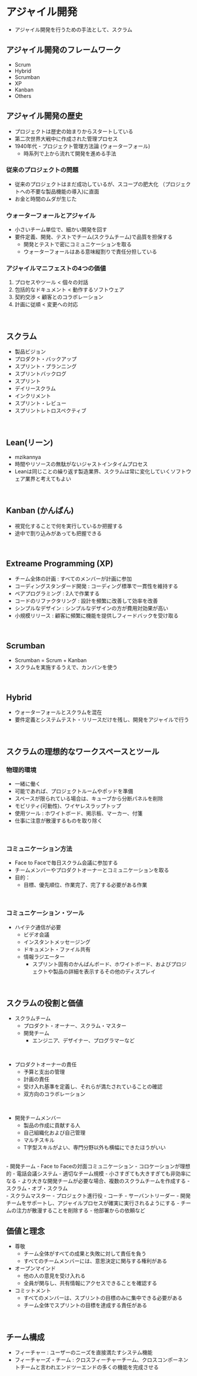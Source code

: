 # アジャイル開発
- アジャイル開発を行うための手法として、スクラム

## アジャイル開発のフレームワーク
- Scrum
- Hybrid
- Scrumban
- XP
- Kanban
- Others

## アジャイル開発の歴史
- プロジェクトは歴史の始まりからスタートしている
- 第二次世界大戦中に作成された管理プロセス
- 1940年代 - プロジェクト管理方法論 (ウォーターフォール)
  - 時系列で上から流れて開発を進める手法

### 従来のプロジェクトの問題
- 従来のプロジェクトはまだ成功しているが、スコープの肥大化
（プロジェクトへの不要な製品機能の導入)に直面
- お金と時間のムダが生じた

### ウォーターフォールとアジャイル
- 小さいチーム単位で、細かい開発を回す
- 要件定義、開発、テストでチーム(スクラムチーム)で品質を担保する
  - 開発とテストで密にコミュニケーションを取る
  - ウォーターフォールはある意味縦割りで責任分担している

### アジャイルマニフェストの4つの価値
1. プロセスやツール < 個々の対話
2. 包括的なドキュメント < 動作するソフトウェア
3. 契約交渉 < 顧客とのコラボレーション
4. 計画に従順 < 変更への対応
<br>

## スクラム
- 製品ビジョン
- プロダクト・バックアップ
- スプリント・プランニング
- スプリントバックログ
- スプリント
- デイリースクラム
- インクリメント
- スプリント・レビュー
- スプリントレトロスペクティブ
<br>

## Lean(リーン)
- mzikannya 
- 時間やリソースの無駄がないジャストインタイムプロセス
- Leanは同じことの繰り返す製造業界、スクラムは常に変化していくソフトウェア業界と考えてもよい
<br>

## Kanban (かんばん)
- 視覚化することで何を実行しているか把握する
- 途中で割り込みがあっても把握できる
<br>

## Extreame Programming (XP)
- チーム全体の計画 : すべてのメンバーが計画に参加
- コーディングスタンダード開発 : コーディング標準で一貫性を維持する
- ペアプログラミング : 2人で作業する
- コードのリファクタリング : 設計を頻繁に改善して効率を改善
- シンプルなデザイン : シンプルなデザインの方が費用対効果が高い
- 小規模リリース : 顧客に頻繁に機能を提供しフィードバックを受け取る
<br>

## Scrumban
- Scrumban = Scrum + Kanban
- スクラムを実施するうえで、カンバンを使う
<br>

## Hybrid
- ウォーターフォールとスクラムを混在
- 要件定義とシステムテスト・リリースだけを残し、開発をアジャイルで行う
<br>

## スクラムの理想的なワークスペースとツール
### 物理的環境
- 一緒に働く
- 可能であれば、プロジェクトルームやポッドを準備
- スペースが限られている場合は、キューブから分断パネルを削除
- モビリティ(可動性)、ワイヤレスラップトップ
- 使用ツール : ホワイトボード、掲示板、マーカー、付箋
- 仕事に注意が散漫するものを取り除く
<br>

### コミュニケーション方法
- Face to Faceで毎日スクラム会議に参加する
- チームメンバーやプロダクトオーナーとコミュニケーションを取る
- 目的：
  - 目標、優先順位、作業完了、完了する必要がある作業
<br>

### コミュニケーション・ツール
- ハイテク通信が必要
  - ビデオ会議
  - インスタントメッセージング
  - ドキュメント・ファイル共有
  - 情報ラジエーター
    - スプリント固有のかんばんボード、ホワイトボード、およびプロジェクトや製品の詳細を表示するその他のディスプレイ
<br>

## スクラムの役割と価値
- スクラムチーム
  - プロダクト・オーナー、スクラム・マスター
  - 開発チーム
    - エンジニア、デザイナー、プログラマーなど
<br>

- プロダクトオーナーの責任
  - 予算と支出の管理
  - 計画の責任
  - 受け入れ基準を定義し、それらが満たされていることの確認
  - 双方向のコラボレーション
<br>

- 開発チームメンバー
  - 製品の作成に貢献する人
  - 自己組織化および自己管理
  - マルチスキル
  - T字型スキルがよい、専門分野以外も横幅にできたほうがいい
<br>
- 開発チーム
  - Face to Faceの対面コミュニケーション
    - コロケーションが理想的
    - 電話会議システム
  - 適切なチーム規模
    - 小さすぎても大きすぎても非効率になる
    - より大きな開発チームが必要な場合、複数のスクラムチームを作成する
    - スクラム・オブ・スクラム
<br>
- スクラムマスター
  - プロジェクト進行役
  - コーチ
  - サーバントリーダー
    - 開発チームをサポートし、アジャイルプロセスが確実に実行されるようにする
  - チームの注力が散漫することを削除する
    - 他部署からの依頼など
<br>

## 価値と理念
- 尊敬
  - チーム全体がすべての成果と失敗に対して責任を負う
  - すべてのチームメンバーには、意思決定に関与する権利がある
- オープンマインド
  - 他の人の意見を受け入れる
  - 全員が関与し、共有情報にアクセスできることを確認する
- コミットメント
  - すべてのメンバーは、スプリントの目標のみに集中できる必要がある
  - チーム全体でスプリントの目標を達成する責任がある
<br>

## チーム構成
- フィーチャー : ユーザーのニーズを直接満たすシステム機能
- フィーチャーズ・チーム : クロスフィーチャーチーム、クロスコンポーネントチームと言われエンドツーエンドの多くの機能を完成させる
<br>